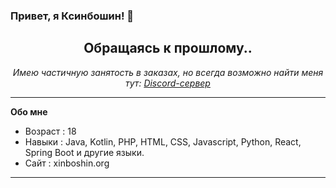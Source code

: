 ### Привет, я Ксинбошин! 👋

<html>
   <body>
      <h2 align="center">Обращаясь к прошлому..</h2>
      <p align="center">
        <em>Имею частичную занятость в заказах, но всегда возможно найти меня тут: <a className="greeting-text-p subTitle" href="https://discord.gg/3xADq9hAcu">Discord-сервер</a></em>
        </p>
    <body/>
<html/>
      
___

**Обо мне**

- Возраст : 18
- Навыки : Java, Kotlin, PHP, HTML, CSS, Javascript, Python, React, Spring Boot и другие языки.
- Сайт : xinboshin.org
___

